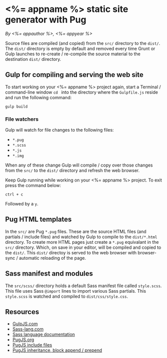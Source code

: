 # <%= appname %> static site generator with Pug

*By <%= appauthor %>, <%= appyear %>*

Source files are compiled (and copied) from the `src/` directory to the `dist/`. The `dist/` directory is empty by default and removed every time Grunt or Gulp launches to re-create / re-compile the source material to the destination `dist/` directory.

## Gulp for compiling and serving the web site

To start working on your <%= appname %> project again, start a Terminal / command-line window `cd ` into the directory where the `Gulpfile.js` reside and run the following command:

	gulp build

### File watchers

Gulp will watch for file changes to the following files:

* `*.pug`
* `*.scss`
* `*.js`
* `*.img`

When any of these change Gulp will compile / copy over those changes from the `src/` to the `dist/` directory and refresh the web browser.

Keep Gulp running while working on your <%= appname %> project. To exit press the command below:

	ctrl + c
    
Followed by a `y`.

## Pug HTML templates

In the `src/` are Pug `*.pug` files. These are the source HTML files (and partials / include files) and watched by Gulp to compile to the `dist/*.html` directory. To create more HTML pages just create a `*.pug` equivalant in the `src/` directory. Which, on save in your editor, will be compiled and copied to the `dist/`. This `dist/` directoy is served to the web browser with browser-sync / automatic reloading of the page.

## Sass manifest and modules

The `src/scss/` directory holds a default Sass manifest file called `style.scss`. This file uses Sass `@import` lines to import various Sass partials. This `style.scss` is watched and compiled to `dist/css/style.css`.

## Resources

* [GulpJS.com](https://gulpjs.com)
* [Sass-lang.com](http://sass-lang.com)
* [Sass language documentation](http://sass-lang.com/documentation/file.SASS_REFERENCE.html)
* [PugJS.org](https://pugjs.org)
* [PugJS include files](https://pugjs.org/language/includes.html)
* [PugJS inheritance, block append / prepend](https://pugjs.org/language/inheritance.html)
